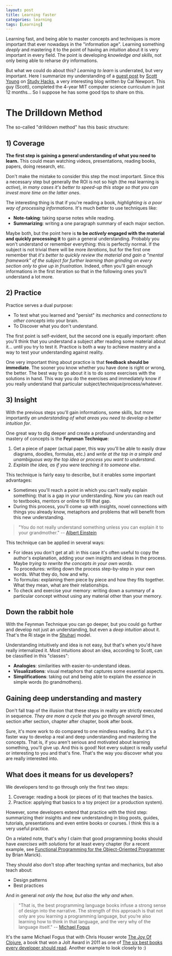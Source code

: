```yaml
---
layout: post
title: Learning faster
categories: learning
tags: [Learning]
---
```


Learning fast, and being able to master concepts and techniques is more important that ever nowadays in the "information age". Learning something *deeply* and mastering it to the point of having an *intuition* about it is very important in every field. The point is developing *knowledge and skills*, not only being able to reharse dry informations.

But what we could do about this? *Learning to learn* is underrated, but very important. Here I summarize my understanding of a [guest post](https://calnewport.com/blog/2012/10/26/mastering-linear-algebra-in-10-days-astounding-experiments-in-ultra-learning/) by [Scott Young](https://www.scotthyoung.com/) on [Study Hacks](https://calnewport.com/blog/), a very interesting blog written by Cal Newport. This guy (Scott), completed the 4-year MIT computer science curriculum in just 12 months... So I suppose he has some good tips to share on this.

# The Drilldown Method

The so-called "drilldown method" has this basic structure:

## 1) Coverage 
**The first step is gaining a general understanding of what you need to learn.** This could mean watching videos, presentations, reading books, papers, doing research, etc.

Don't make the mistake to consider this step the most important. Since this a necessary step but generally the ROI is not so high (the real learning is *active*), *in many cases it's better to speed-up this stage so that you can invest more time on the latter ones*.

The interesting thing is that if you're reading a book, *highlighting is a poor way of processing informations*. It's much better to use techniques like:

- **Note-taking**: taking sparse notes while reading.
- **Summarizing**: writing a one paragraph summary of each major section.

Maybe both, but the point here is **to be *actively* engaged with the material and quickly processing it** to gain a general understanding. Probably you won't understand or remember everything: this is perfectly normal. If the subject is not trivial there will be more *iterations*, but for the first one remember that *it's better to quickly review the material and gain a "mental framework" of the subject for further learning than grinding on every section only to give up in frustration*. Indeed, often you'll gain enough informations in the first iteration so that in the following ones you'll understand a lot more.

## 2) Practice
Practice serves a dual purpose:

- To test what you learned and "persist" its *mechanics* and *connections to other concepts* into your brain.
- To Discover what you don't understand.

The first point is self-evident, but the second one is equally important: often you'll think that you understand a subject after reading some material about it... until you try to test it. Practice is both a way to achieve mastery and a way to test your understanding against reality.

One very important thing about practice is that **feedback should be immediate**. The sooner you know whether you have done is right or wrong, the better. The best way to go about it is to do some exercises with the solutions in hand. This way you do the exercises and immediately know if you really understand that particular subject/technique/process/whatever.

## 3) Insight
With the previous steps you'll gain informations, some skills, but more importantly *an understanding of what areas you need to develop a better intuition for*.

One great way to dig deeper and create a profound understanding and mastery of concepts is the **Feynman Technique**: 

1. Get a piece of paper (actual paper, this way you'll be able to easily draw diagrams, doodles, formulas, etc.) and *write at the top in a simple and unambiguous way the top idea or process you want to understand*.
2. *Explain the idea, as if you were teaching it to someone else*.

This technique is fairly easy to describe, but it enables some important advantages:

- Sometimes you'll reach a point in which you can't really explain something: that is a gap in your understanding. Now you can reach out to textbooks, mentors or online to fill that gap.
- During this process, you'll come up with insights, novel connections with things you already know, metaphors and problems that will benefit from this new understanding.

> "You do not really understand something unless you can explain it to your grandmother."
> -- [Albert Einstein](https://www.diracdelta.co.uk/science/source/q/u/quotes/source.html)

This technique can be applied in several ways:

- For ideas you don't get at all: in this case it's often useful to copy the author's explanation, adding your own insights and ideas in the process. Maybe *trying to rewrite the concepts in your own words*.
- To procedures: writing down the process step-by-step in your own words. What they do, how and why.
- To formulas: explaining them piece by piece and how they fits together. What they mean, what are their relationships.
- To check and exercise your memory: writing down a summary of a particular concept without using any material other than your memory.

## Down the rabbit hole
With the Feynman Technique you can go deeper, but you could go further and develop not just an understanding, but even a *deep intuition* about it. That's the Ri stage in the [Shuhari](https://en.wikipedia.org/wiki/Shuhari) model.

Understanding intuitively and idea is not easy, but that's when you'd have really internalized it. Most intuitions about an idea, according to Scott, can be classified in this "classes":

- **Analogies**: similarities with easier-to-understand ideas.
- **Visualizations**: visual metaphors that captures some essential aspects.
- **Simplifications**: taking out and being able to explain the *essence* in simple words (to grandmothers).

## Gaining deep understanding and mastery
Don't fall trap of the illusion that these steps in reality are strictly executed in sequence. *They are more a cycle that you go through several times*, section after section, chapter after chapter, book after book.

Sure, it's more work to do compared to one mindless reading. But it's a faster way to develop a real and deep understanding and mastering the concepts. That is, if you aren't serious and motivated about learning something, you'll give up. And this is good! Not every subject is really useful or interesting to you and that's fine. That's the way you discover what you are really interested into.

## What does it means for us developers?
We developers tend to go through only the first two steps:

1. Coverage: reading a book (or pieces of it) that teaches the basics.
2. Practice: applying that basics to a toy project (or a production system).

However, some developers extend that practice with the third step: summarizing their insights and new understanding in blog posts, guides, tutorials, presentations and even entire books or courses. I think this is a very useful practice.

On a related note, that's why I claim that good programming books should have *exercises with solutions* for at least every chapter (for a recent example, see [Functional Programming for the Object-Oriented Programmer](https://leanpub.com/fp-oo) by Brian Marick).

They should also don't stop after teaching syntax and mechanics, but also teach about:

- Design patterns
- Best practices

And in general *not only the how, but also the why and when*.

> "That is, the best programming language books infuse a strong sense of design into the narrative. The strength of this approach is that not only are you learning a programming language, but you’re also learning how to think in that language, and the very why of the language itself."
> -- [Michael Fogus](https://blog.fogus.me/2011/08/14/perlis-languages/)

It's the same Michael Fogus that with Chris Houser wrote [The Joy Of Clojure](https://joyofclojure.com/), a book that won a Jolt Award in 2011 as one of [The six best books every developer should read](https://www.drdobbs.com/joltawards/jolt-awards-the-best-books/231500080?pgno=4). Another example to look closely to :)
